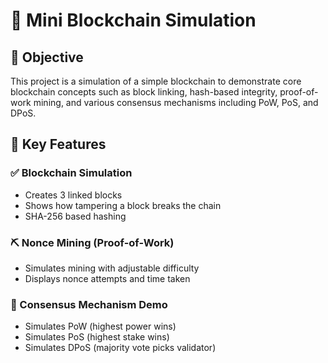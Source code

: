 
# 🧱 Mini Blockchain Simulation

## 📌 Objective

This project is a simulation of a simple blockchain to demonstrate core blockchain concepts such as block linking, hash-based integrity, proof-of-work mining, and various consensus mechanisms including PoW, PoS, and DPoS.


## 🧩 Key Features

### ✅ Blockchain Simulation

* Creates 3 linked blocks
* Shows how tampering a block breaks the chain
* SHA-256 based hashing

### ⛏️ Nonce Mining (Proof-of-Work)

* Simulates mining with adjustable difficulty
* Displays nonce attempts and time taken

### 🧠 Consensus Mechanism Demo

* Simulates PoW (highest power wins)
* Simulates PoS (highest stake wins)
* Simulates DPoS (majority vote picks validator)




